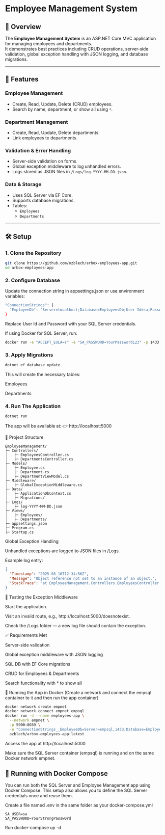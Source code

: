 # Employee Management System

## 📌 Overview
The **Employee Management System** is an ASP.NET Core MVC application for managing employees and departments.  
It demonstrates best practices including CRUD operations, server-side validation, global exception handling with JSON logging, and database migrations.

---

## 🚀 Features

### Employee Management
- Create, Read, Update, Delete (CRUD) employees.
- Search by name, department, or show all using `*`.

### Department Management
- Create, Read, Update, Delete departments.
- Link employees to departments.

### Validation & Error Handling
- Server-side validation on forms.
- Global exception middleware to log unhandled errors.
- Logs stored as JSON files in `/Logs/log-YYYY-MM-DD.json`.

### Data & Storage
- Uses SQL Server via EF Core.
- Supports database migrations.
- Tables:
  - `Employees`
  - `Departments`

---

## 🛠️ Setup

### 1. Clone the Repository
```bash
git clone https://github.com/ozblech/arbox-employees-app.git
cd arbox-employees-app
```

### 2. Configure Database

Update the connection string in appsettings.json or use environment variables:

```bash
"ConnectionStrings": {
  "EmployeeDb": "Server=localhost;Database=EmployeesDb;User Id=sa;Password=YourPassword123;TrustServerCertificate=True;"
}
```


Replace User Id and Password with your SQL Server credentials.

If using Docker for SQL Server, run:

```bash
docker run -e "ACCEPT_EULA=Y" -e "SA_PASSWORD=YourPassword123" -p 1433:1433 --name empsql mcr.microsoft.com/mssql/server:2022-latest
```
### 3. Apply Migrations
```bash
dotnet ef database update
```
This will create the necessary tables:

Employees

Departments

### 4. Run The Application
```bash
dotnet run
```
The app will be available at:
👉 http://localhost:5000

📂 Project Structure
```pgsql
EmployeeManagement/
├─ Controllers/
│   ├─ EmployeesController.cs
│   ├─ DepartmentsController.cs
├─ Models/
│   ├─ Employee.cs
│   ├─ Department.cs
│   ├─ DepartmentViewModel.cs
├─ Middleware/
│   ├─ GlobalExceptionMiddleware.cs
├─ Data/
│   ├─ ApplicationDbContext.cs
│   ├─ Migrations/
├─ Logs/
│   ├─ log-YYYY-MM-DD.json
├─ Views/
│   ├─ Employees/
│   ├─ Departments/
├─ appsettings.json
├─ Program.cs
├─ Startup.cs
```

Global Exception Handling

Unhandled exceptions are logged to JSON files in /Logs.

Example log entry:
```json
{
  "Timestamp": "2025-08-16T12:34:56Z",
  "Message": "Object reference not set to an instance of an object.",
  "StackTrace": "at EmployeeManagement.Controllers.EmployeesController.Index() in /src/EmployeeManagement/Controllers/EmployeesController.cs:line 42"
}
```


🧪 Testing the Exception Middleware

Start the application.

Visit an invalid route, e.g., http://localhost:5000/doesnotexist.

Check the /Logs folder — a new log file should contain the exception.

✅ Requirements Met

Server-side validation

Global exception middleware with JSON logging

SQL DB with EF Core migrations

CRUD for Employees & Departments

Search functionality with * to show all

🐳 Running the App in Docker (Create a network and connect the empsql container to it and then run the app container)
```bash
docker network create empnet
docker network connect empnet empsql
docker run -d --name employees-app \
  --network empnet \
  -p 5000:8080 \
  -e "ConnectionStrings__EmployeeDb=Server=empsql,1433;Database=EmployeesDb;User Id=sa;Password=YourStrongPassw0rd;Encrypt=False;TrustServerCertificate=True;" \
  ozblech/arbox-employees-app:latest
```

Access the app at http://localhost:5000

Make sure the SQL Server container (empsql) is running and on the same Docker network empnet.

## 🐳 Running with Docker Compose

You can run both the SQL Server and Employee Management app using Docker Compose. This setup also allows you to define the SQL Server credentials once and reuse them.


Create a file named .env in the same folder as your docker-compose.yml
```env
SA_USER=sa
SA_PASSWORD=YourStrongPassw0rd
```
Run
docker-compose up -d